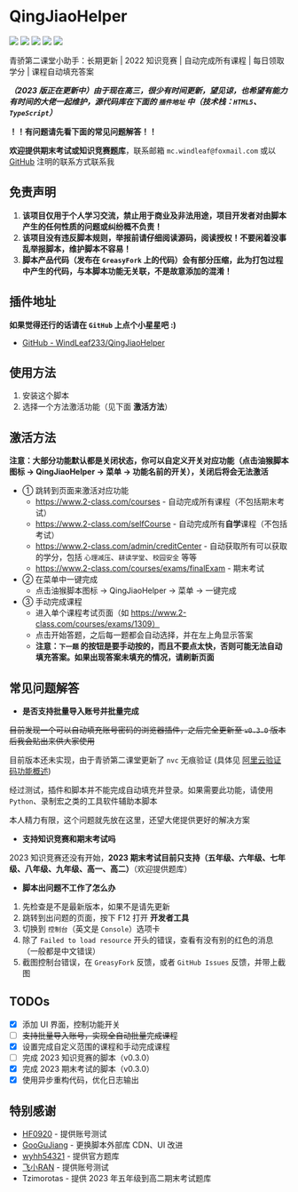 # QingJiaoHelper

![](https://img.shields.io/greasyfork/v/452984?label=%E6%9C%80%E6%96%B0%E7%89%88%E6%9C%AC)
![](https://img.shields.io/greasyfork/dd/452984?color=red&label=%E6%97%A5%E5%AE%89%E8%A3%85)
![](https://img.shields.io/greasyfork/dt/452984?color=pink&label=%E6%80%BB%E5%AE%89%E8%A3%85)
![](https://img.shields.io/greasyfork/l/452984?label=%E8%AE%B8%E5%8F%AF%E8%AF%81)
![](https://img.shields.io/greasyfork/rating-count/452984?label=%E8%AF%84%E5%88%86)

青骄第二课堂小助手：长期更新 | 2022 知识竞赛 | 自动完成所有课程 | 每日领取学分 | 课程自动填充答案

**_（2023 版正在更新中）由于现在高三，很少有时间更新，望见谅，也希望有能力有时间的大佬一起维护，源代码库在下面的 `插件地址` 中（技术栈：`HTML5`、`TypeScript`）_**

**！！有问题请先看下面的常见问题解答！！**

**欢迎提供期末考试或知识竞赛题库**，联系邮箱 `mc.windleaf@foxmail.com` 或以 [GitHub](https://github.com/WindLeaf233) 注明的联系方式联系我

## 免责声明

1. **该项目仅用于个人学习交流，禁止用于商业及非法用途，项目开发者对由脚本产生的任何性质的问题或纠纷概不负责！**
2. **该项目没有违反脚本规则，举报前请仔细阅读源码，阅读授权！不要闲着没事乱举报脚本，维护脚本不容易！**
3. **脚本产品代码（发布在 `GreasyFork` 上的代码）会有部分压缩，此为打包过程中产生的代码，与本脚本功能无关联，不是故意添加的混淆！**

## 插件地址

**如果觉得还行的话请在 `GitHub` 上点个小星星吧 :)**

- [GitHub - WindLeaf233/QingJiaoHelper](https://github.com/WindLeaf233/QingJiaoHelper/)

## 使用方法

1. 安装这个脚本
2. 选择一个方法激活功能（见下面 **激活方法**）

## 激活方法

**注意：大部分功能默认都是关闭状态，你可以自定义开关对应功能（点击油猴脚本图标 → QingJiaoHelper → 菜单 → 功能名前的开关），关闭后将会无法激活**

- ① 跳转到页面来激活对应功能
  - https://www.2-class.com/courses - 自动完成所有课程（不包括期末考试）
  - https://www.2-class.com/selfCourse - 自动完成所有**自学**课程（不包括考试）
  - https://www.2-class.com/admin/creditCenter - 自动获取所有可以获取的学分，包括 `心理减压`、`耕读学堂`、`校园安全` 等等
  - https://www.2-class.com/courses/exams/finalExam - 期末考试
- ② 在菜单中一键完成
  - 点击油猴脚本图标 → QingJiaoHelper → 菜单 → 一键完成
- ③ 手动完成课程
  - 进入单个课程考试页面（如 https://www.2-class.com/courses/exams/1309）
  - 点击开始答题，之后每一题都会自动选择，并在左上角显示答案
  - **注意：`下一题` 的按钮是要手动按的，而且不要点太快，否则可能无法自动填充答案。如果出现答案未填充的情况，请刷新页面**

## 常见问题解答

- **是否支持批量导入账号并批量完成**

~~目前发现一个可以自动填充账号密码的浏览器插件，之后完全更新至 `v0.3.0` 版本后我会贴出来供大家使用~~

目前版本还未实现，由于青骄第二课堂更新了 `nvc` 无痕验证 (具体见 [阿里云验证码功能概述](https://help.aliyun.com/document_detail/122071.html))

经过测试，插件和脚本并不能完成自动填充并登录。如果需要此功能，请使用 `Python`、录制宏之类的工具软件辅助本脚本

本人精力有限，这个问题就先放在这里，还望大佬提供更好的解决方案

- **支持知识竞赛和期末考试吗**

2023 知识竞赛还没有开始，**2023 期末考试目前只支持（五年级、六年级、七年级、八年级、九年级、高一、高二）**（欢迎提供题库）

- **脚本出问题不工作了怎么办**

1. 先检查是不是最新版本，如果不是请先更新
2. 跳转到出问题的页面，按下 F12 打开 **开发者工具**
3. 切换到 `控制台`（英文是 `Console`）选项卡
4. 除了 `Failed to load resource` 开头的错误，查看有没有别的红色的消息（一般都是中文错误）
5. 截图控制台错误，在 `GreasyFork` 反馈，或者 `GitHub Issues` 反馈，并带上截图

## TODOs

- [x] 添加 UI 界面，控制功能开关
- [ ] ~~支持批量导入账号，实现全自动批量完成课程~~
- [x] 设置完成自定义范围的课程和手动完成课程
- [ ] 完成 2023 知识竞赛的脚本（v0.3.0）
- [x] 完成 2023 期末考试的脚本（v0.3.0）
- [x] 使用异步重构代码，优化日志输出

## 特别感谢

- [HF0920](https://greasyfork.org/zh-CN/users/971958-hf0920) - 提供账号测试
- [GooGuJiang](https://github.com/GooGuJiang) - 更换脚本外部库 CDN、UI 改进
- [wyhh54321](https://greasyfork.org/zh-CN/users/973982-wyhh54321) - 提供官方题库
- [飞小RAN](https://github.com/xiaofeiTM233) - 提供账号测试
- Tzimorotas - 提供 2023 年五年级到高二期末考试题库
